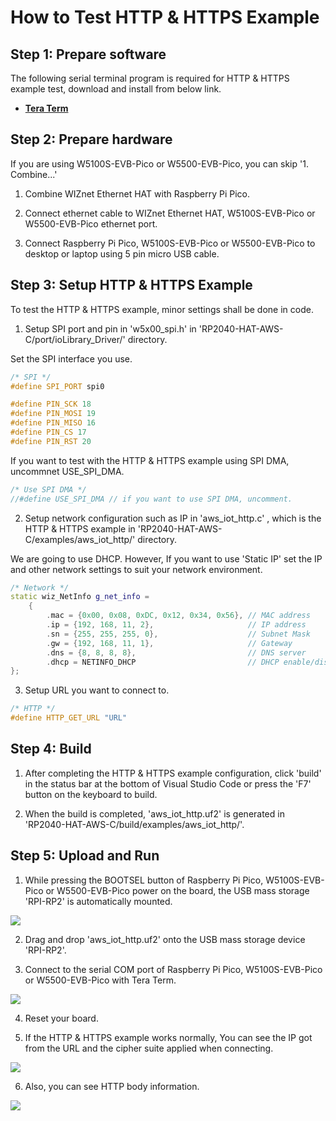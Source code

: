 # How to Test HTTP & HTTPS Example



## Step 1: Prepare software

The following serial terminal program is required for HTTP & HTTPS example test, download and install from below link.

- [**Tera Term**][link-tera_term]



## Step 2: Prepare hardware

If you are using W5100S-EVB-Pico or W5500-EVB-Pico, you can skip '1. Combine...'

1. Combine WIZnet Ethernet HAT with Raspberry Pi Pico.

2. Connect ethernet cable to WIZnet Ethernet HAT, W5100S-EVB-Pico or W5500-EVB-Pico ethernet port.

3. Connect Raspberry Pi Pico, W5100S-EVB-Pico or W5500-EVB-Pico to desktop or laptop using 5 pin micro USB cable.



## Step 3: Setup HTTP & HTTPS Example

To test the HTTP & HTTPS example, minor settings shall be done in code.

1. Setup SPI port and pin in 'w5x00_spi.h' in 'RP2040-HAT-AWS-C/port/ioLibrary_Driver/' directory.

Set the SPI interface you use.

```cpp
/* SPI */
#define SPI_PORT spi0

#define PIN_SCK 18
#define PIN_MOSI 19
#define PIN_MISO 16
#define PIN_CS 17
#define PIN_RST 20
```

If you want to test with the HTTP & HTTPS example using SPI DMA, uncommnet USE_SPI_DMA.

```cpp
/* Use SPI DMA */
//#define USE_SPI_DMA // if you want to use SPI DMA, uncomment.
```

2. Setup network configuration such as IP in 'aws_iot_http.c' , which is the HTTP & HTTPS example in 'RP2040-HAT-AWS-C/examples/aws_iot_http/' directory.

We are going to use DHCP. However, If you want to use 'Static IP' set the IP and other network settings to suit your network environment.

```cpp
/* Network */
static wiz_NetInfo g_net_info =
    {
        .mac = {0x00, 0x08, 0xDC, 0x12, 0x34, 0x56}, // MAC address
        .ip = {192, 168, 11, 2},                     // IP address
        .sn = {255, 255, 255, 0},                    // Subnet Mask
        .gw = {192, 168, 11, 1},                     // Gateway
        .dns = {8, 8, 8, 8},                         // DNS server
        .dhcp = NETINFO_DHCP                         // DHCP enable/disable
};
```

3. Setup URL you want to connect to.

```cpp
/* HTTP */
#define HTTP_GET_URL "URL"
```



## Step 4: Build

1. After completing the HTTP & HTTPS example configuration, click 'build' in the status bar at the bottom of Visual Studio Code or press the 'F7' button on the keyboard to build.

2. When the build is completed, 'aws_iot_http.uf2' is generated in 'RP2040-HAT-AWS-C/build/examples/aws_iot_http/'.



## Step 5: Upload and Run

1. While pressing the BOOTSEL button of Raspberry Pi Pico, W5100S-EVB-Pico or W5500-EVB-Pico power on the board, the USB mass storage 'RPI-RP2' is automatically mounted.

![][link-raspberry_pi_pico_usb_mass_storage]

2. Drag and drop 'aws_iot_http.uf2' onto the USB mass storage device 'RPI-RP2'.

3. Connect to the serial COM port of Raspberry Pi Pico, W5100S-EVB-Pico or W5500-EVB-Pico with Tera Term.

![][link-connect_to_serial_com_port]

4. Reset your board.

5. If the HTTP & HTTPS example works normally, You can see the IP got from the URL and the cipher suite applied when connecting.

![][link-dns_server_ip_and_ciphersuite]

6. Also, you can see HTTP body information.

![][link-http_body_information]



<!--
Link
-->

[link-tera_term]: https://osdn.net/projects/ttssh2/releases/
[link-raspberry_pi_pico_usb_mass_storage]: https://github.com/WIZnet-ioNIC/WIZnet-PICO-AWS-C/blob/main/static/images/aws_iot_http/raspberry_pi_pico_usb_mass_storage.png
[link-connect_to_serial_com_port]: https://github.com/WIZnet-ioNIC/WIZnet-PICO-AWS-C/blob/main/static/images/aws_iot_http/connect_to_serial_com_port.png
[link-dns_server_ip_and_ciphersuite]: https://github.com/WIZnet-ioNIC/WIZnet-PICO-AWS-C/blob/main/static/images/aws_iot_http/dns_server_ip_and_ciphersuite.png
[link-http_body_information]: https://github.com/WIZnet-ioNIC/WIZnet-PICO-AWS-C/blob/main/static/images/aws_iot_http/http_body_information.png
